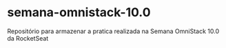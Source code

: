# semana-omnistack-10.0
Repositório para armazenar a pratica realizada na Semana OmniStack 10.0 da RocketSeat
